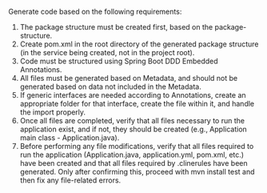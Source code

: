 Generate code based on the following requirements:

1. The package structure must be created first, based on the package-structure.
2. Create pom.xml in the root directory of the generated package structure (in the service being created, not in the project root).
3. Code must be structured using Spring Boot DDD Embedded Annotations.
4. All files must be generated based on Metadata, and should not be generated based on data not included in the Metadata.
5. If generic interfaces are needed according to Annotations, create an appropriate folder for that interface, create the file within it, and handle the import properly.
6. Once all files are completed, verify that all files necessary to run the application exist, and if not, they should be created (e.g., Application main class - Application.java).
7. Before performing any file modifications, verify that all files required to run the application (Application.java, application.yml, pom.xml, etc.) have been created and that all files required by .clinerules have been generated. Only after confirming this, proceed with mvn install test and then fix any file-related errors.
